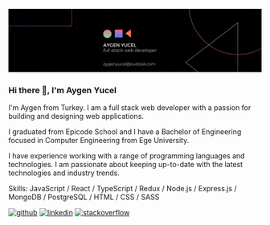 ![Full Stack Web Development](https://github.com/aygenyucel/aygenyucel/blob/main/banner.png)

### Hi there 👋, I'm Aygen Yucel

I'm Aygen from Turkey. I am a full stack web developer with a passion for building and designing web applications.

I graduated from Epicode School and I have a Bachelor of Engineering focused in Computer Engineering from Ege University.

I have experience working with a range of programming languages and technologies. I am passionate about keeping up-to-date with the latest technologies and industry trends.

Skills: JavaScript / React / TypeScript / Redux / Node.js / Express.js / MongoDB / PostgreSQL / HTML / CSS / SASS

[<img src='https://cdn.jsdelivr.net/npm/simple-icons@3.0.1/icons/github.svg' alt='github' height='40'>](https://github.com/aygenyucel)  [<img src='https://cdn.jsdelivr.net/npm/simple-icons@3.0.1/icons/linkedin.svg' alt='linkedin' height='40'>](https://www.linkedin.com/in/aygenyucel/)  [<img src='https://cdn.jsdelivr.net/npm/simple-icons@3.0.1/icons/stackoverflow.svg' alt='stackoverflow' height='40'>](https://stackoverflow.com/users/19501613)  





